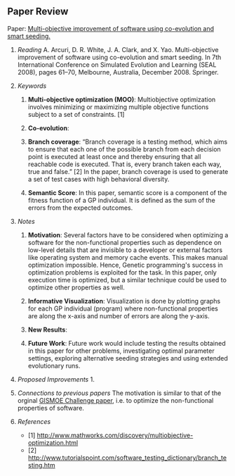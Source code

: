 ## Paper Review
Paper: [Multi-objective improvement of software using co-evolution and smart seeding.](http://link.springer.com/chapter/10.1007/978-3-540-89694-4_7)

1. *Reading*
    A. Arcuri, D. R. White, J. A. Clark, and X. Yao. Multi-objective improvement of software using co-evolution and smart seeding. In 7th International Conference on Simulated Evolution and Learning (SEAL 2008), pages 61–70, Melbourne, Australia, December 2008. Springer. 

2. *Keywords*

    1. **Multi-objective optimization (MOO)**: Multiobjective optimization involves minimizing or maximizing multiple objective functions subject to a set of constraints. [1]
    
    2. **Co-evolution**: 
    
    3. **Branch coverage**: “Branch coverage is a testing method, which aims to ensure that each one of the possible branch from each decision point is executed at least once and thereby ensuring that all reachable code is executed. That is, every branch taken each way, true and false.” [2] In the paper, branch coverage is used to generate a set of test cases with high behavioral diversity.
    
    4. **Semantic Score**: In this paper, semantic score is a component of the fitness function of a GP individual. It is defined as the sum of the errors from the expected outcomes.
    
3. *Notes*

    1. **Motivation**: Several factors have to be considered when optimizing a software for the non-functional properties such as dependence on low-level details that are invisible to a developer or external factors like operating system and memory cache events. This makes manual optimization impossible. Hence, Genetic programming's success in optimization problems is exploited for the task. In this paper, only execution time is optimized, but a similar technique could be used to optimize other properties as well. 
    
    2. **Informative Visualization**: Visualization is done by plotting graphs for each GP individual (program) where non-functional properties are along the x-axis and number of errors are along the y-axis.
    
    3. **New Results**: 
    
    4. **Future Work**: Future work would include testing the results obtained in this paper for other problems, investigating optimal parameter settings, exploring alternative seeding strategies and using extended evolutionary runs.
    
4. *Proposed Improvements*
    1. 

5. *Connections to previous papers*
    The motivation is similar to that of the orginal [GISMOE Challenge paper](https://github.com/meghau/fss16kms/blob/master/read/1/README.md), i.e. to optimize the non-functional properties of software.

6. *References*
    - [1] http://www.mathworks.com/discovery/multiobjective-optimization.html
    - [2] http://www.tutorialspoint.com/software_testing_dictionary/branch_testing.htm

